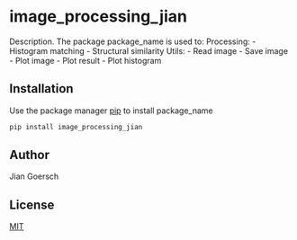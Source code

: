 # image_processing_jian

Description. 
The package package_name is used to:
	Processing:
		- Histogram matching
		- Structural similarity
	Utils:
		- Read image
		- Save image
		- Plot image
		- Plot result
		- Plot histogram
		

## Installation

Use the package manager [pip](https://pip.pypa.io/en/stable/) to install package_name

```bash
pip install image_processing_jian
```

## Author
Jian Goersch

## License
[MIT](https://choosealicense.com/licenses/mit/)